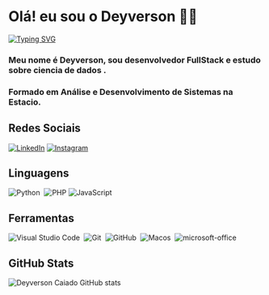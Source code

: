 # Olá! eu sou o Deyverson 👋🏻
[![Typing SVG](https://readme-typing-svg.herokuapp.com/?color=fff&size=35&center=true&vCenter=true&width=1000&lines=Bem+vindo+ao+meu+perfil+do+GitHub!+:%29)](https://git.io/typing-svg)

### Meu nome é Deyverson, sou desenvolvedor FullStack e estudo sobre ciencia de dados .
### Formado em Análise e Desenvolvimento de Sistemas na Estacio.


## Redes Sociais

[![LinkedIn](https://img.shields.io/badge/LinkedIn-0077B5?style=for-the-badge&logo=linkedin&logoColor=fff)](www.linkedin.com/in/DeyversonCaiado) [![Instagram](https://img.shields.io/badge/Instagram-%23E4405F?style=for-the-badge&logo=instagram&logoColor=fff)](https://www.instagram.com/deyversoncaiado/)

## Linguagens
![Python](https://img.shields.io/badge/Python-0D1117?style=for-the-badge&logo=python)&nbsp;
![PHP](https://img.shields.io/badge/Php-0D1117?style=for-the-badge&logo=php)
![JavaScript](https://img.shields.io/badge/JavaScript-0D1117?style=for-the-badge&logo=javascript)&nbsp;

## Ferramentas
![Visual Studio Code](https://img.shields.io/badge/-Visual%20Studio%20Code-0D1117?style=for-the-badge&logo=visual-studio-code&logoColor=007ACC&labelColor=0D1117)&nbsp;
![Git](https://img.shields.io/badge/-Git-0D1117?style=for-the-badge&logo=git&labelColor=0D1117)&nbsp;
![GitHub](https://img.shields.io/badge/-GitHub-0D1117?style=for-the-badge&logo=github&labelColor=0D1117)&nbsp;
![Macos](https://img.shields.io/badge/-Mac_os-0D1117?style=for-the-badge&logo=macos&labelColor=0D1117)&nbsp;
![microsoft-office](https://img.shields.io/badge/-microsoft_office-0D1117?style=for-the-badge&logo=microsoft-office&labelColor=0D1117)&nbsp;

## GitHub Stats

![Deyverson Caiado GitHub stats](https://github-readme-stats.vercel.app/api?username=DeyversonCaiado&theme=tokyonight&_icons=true&hide_title=true)



